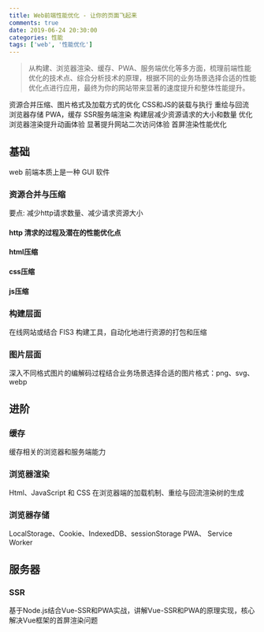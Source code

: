 ```yaml
---
title: Web前端性能优化 - 让你的页面飞起来
comments: true
date: 2019-06-24 20:30:00
categories: 性能
tags: ['web', '性能优化']
---
```


> 从构建、浏览器渲染、缓存、PWA、服务端优化等多方面，梳理前端性能优化的技术点、综合分析技术的原理，根据不同的业务场景选择合适的性能优化点进行应用，最终为你的网站带来显著的速度提升和整体性能提升。


资源合并压缩、图片格式及加载方式的优化
CSS和JS的装载与执行
重绘与回流
浏览器存储
PWA，缓存
SSR服务端渲染
构建层减少资源请求的大小和数量
优化浏览器渲染提升动画体验
显著提升网站二次访问体验
首屏渲染性能优化

## 基础
web 前端本质上是一种 GUI 软件

### 资源合并与压缩
要点: 减少http请求数量、减少请求资源大小
####  http 清求的过程及潜在的性能优化点
#### html压缩
#### css压缩 
#### js压缩

### 构建层面
在线网站或结合 FIS3 构建工具，自动化地进行资源的打包和压缩

### 图片层面
深入不同格式图片的编解码过程结合业务场景选择合适的图片格式：png、svg、webp

## 进阶
### 缓存
缓存相关的浏览器和服务端能力

### 浏览器渲染
Html、JavaScript 和 CSS 在浏览器端的加载机制、重绘与回流渲染树的生成

### 浏览器存储
LocalStorage、Cookie、IndexedDB、sessionStorage PWA、 Service Worker

## 服务器
### SSR
基于Node.js结合Vue-SSR和PWA实战，讲解Vue-SSR和PWA的原理实现，核心解决Vue框架的首屏渲染问题





